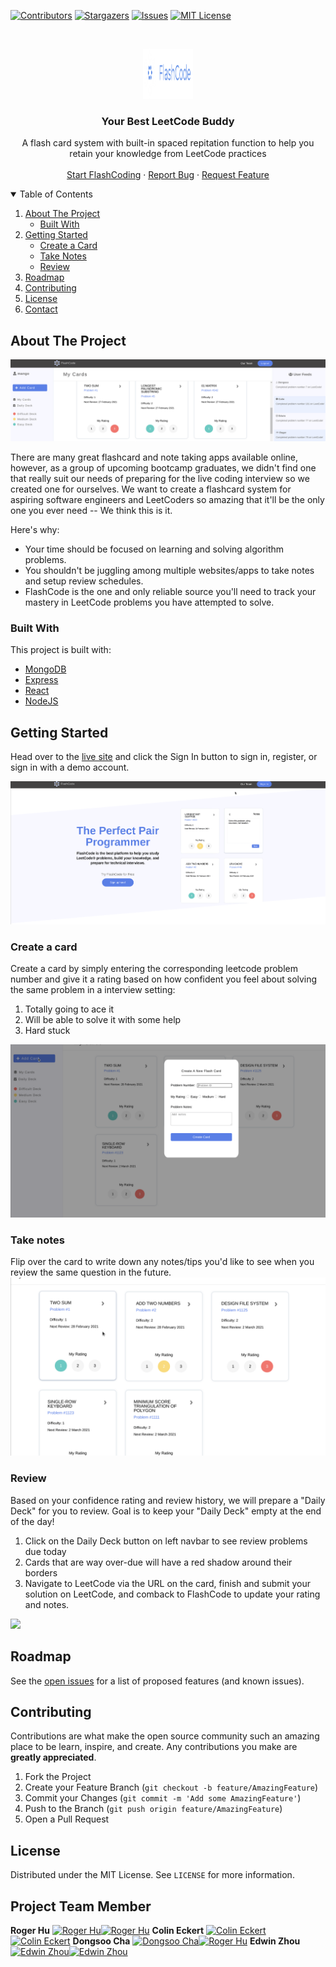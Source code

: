 <!-- PROJECT SHIELDS -->
<!--
*** I'm using markdown "reference style" links for readability.
*** Reference links are enclosed in brackets [ ] instead of parentheses ( ).
*** See the bottom of this document for the declaration of the reference variables
*** for contributors-url, forks-url, etc. This is an optional, concise syntax you may use.
*** https://www.markdownguide.org/basic-syntax/#reference-style-links
-->

[![Contributors][contributors-shield]][contributors-url]
[![Stargazers][stars-shield]][stars-url]
[![Issues][issues-shield]][issues-url]
[![MIT License][license-shield]][license-url]

<!-- PROJECT LOGO -->
<br />
<p align="center">
  <a href="http://flashcode.herokuapp.com/#/">
    <img src="/images/logo.png" alt="Logo" width="80" height="80">
  </a>
  <h3 align="center">Your Best LeetCode Buddy </h3>

  <p align="center">
  A flash card system with built-in spaced repitation function to help you retain your knowledge from LeetCode practices
    <br />
    <br />
    <a href="http://flashcode.herokuapp.com/#/">Start FlashCoding</a>
    ·
    <a href="https://github.com/caroger/flashcode/issues">Report Bug</a>
    ·
    <a href="https://github.com/caroger/flashcode/issues">Request Feature</a>
  </p>
</p>

<!-- TABLE OF CONTENTS -->
<details open="open">
  <summary>Table of Contents</summary>
  <ol>
    <li>
      <a href="#about-the-project">About The Project</a>
      <ul>
        <li><a href="#built-with">Built With</a></li>
      </ul>
    </li>
    <li>
      <a href="#getting-started">Getting Started</a>
      <ul>
        <li><a href="#create-a-card">Create a Card</a></li>
        <li><a href="#take-notes">Take Notes</a></li>
        <li><a href="#review">Review</a></li>
      </ul>
    </li>
    <li><a href="#roadmap">Roadmap</a></li>
    <li><a href="#contributing">Contributing</a></li>
    <li><a href="#license">License</a></li>
    <li><a href="#contact">Contact</a></li>
  </ol>
</details>

<!-- ABOUT THE PROJECT -->

## About The Project

[![Product Name Screen Shot][product-screenshot]](http://flashcode.herokuapp.com/#)

There are many great flashcard and note taking apps available online, however, as a group of upcoming bootcamp graduates, we didn't find one that really suit our needs of preparing for the live coding interview so we created one for ourselves. We want to create a flashcard system for aspiring software engineers and LeetCoders so amazing that it'll be the only one you ever need -- We think this is it.

Here's why:

- Your time should be focused on learning and solving algorithm problems.
- You shouldn't be juggling among multiple websites/apps to take notes and setup review schedules.
- FlashCode is the one and only reliable source you'll need to track your mastery in LeetCode problems you have attempted to solve.

### Built With

This project is built with:

- [MongoDB](https://www.mongodb.com/)
- [Express](https://expressjs.com/)
- [React](https://reactjs.org/)
- [NodeJS](https://nodejs.org/en/)

<!-- GETTING STARTED -->

## Getting Started

Head over to the [live site](http://flashcode.herokuapp.com/#) and click the Sign In button to sign in, register, or sign in with a demo account.

![](images/login_demo.gif)

### Create a card

Create a card by simply entering the corresponding leetcode problem number and give it a rating based on how confident you feel about solving the same problem in a interview setting:

   1. Totally going to ace it
   2. Will be able to solve it with some help
   3. Hard stuck

![](images/create_card_demo.gif)
### Take notes

Flip over the card to write down any notes/tips you'd like to see when you review the same question in the future.
![](images/add_note_demo.gif)


### Review

Based on your confidence rating and review history, we will prepare a "Daily Deck" for you to review. Goal is to keep your "Daily Deck" empty at the end of the day!

1. Click on the Daily Deck button on left navbar to see review problems due today
2. Cards that are way over-due will have a red shadow around their borders
3. Navigate to LeetCode via the URL on the card, finish and submit your solution on LeetCode, and comback to FlashCode to update your rating and notes.

![](images/review_demo.gif)


<!-- ROADMAP -->

## Roadmap

See the [open issues](https://github.com/caroger/flashcode/issues) for a list of proposed features (and known issues).

<!-- CONTRIBUTING -->

## Contributing

Contributions are what make the open source community such an amazing place to be learn, inspire, and create. Any contributions you make are **greatly appreciated**.

1. Fork the Project
2. Create your Feature Branch (`git checkout -b feature/AmazingFeature`)
3. Commit your Changes (`git commit -m 'Add some AmazingFeature'`)
4. Push to the Branch (`git push origin feature/AmazingFeature`)
5. Open a Pull Request

<!-- LICENSE -->

## License

Distributed under the MIT License. See `LICENSE` for more information.

<!-- CONTACT -->

## Project Team Member
**Roger Hu** [![Roger Hu][linkedin-shield]](https://www.linkedin.com/in/rogerhu1989)[![Roger Hu][github-shield]](https://github.com/caroger)
**Colin Eckert** [![Colin Eckert][linkedin-shield]](https://www.linkedin.com/in/colin-eckert/)[![Colin Eckert][github-shield]](https://github.com/colineckert)
**Dongsoo Cha** [![Dongsoo Cha][linkedin-shield]](https://www.linkedin.com/in/dongsoo-cha-72511476/)[![Roger Hu][github-shield]](https://github.com/chubbibanana/)
**Edwin Zhou** [![Edwin Zhou][linkedin-shield]](https://www.linkedin.com/in/edwin-zhou-a231b31b6/)[![Edwin Zhou][github-shield]](https://github.com/ezhou0)



<!-- MARKDOWN LINKS & IMAGES -->
<!-- https://www.markdownguide.org/basic-syntax/#reference-style-links -->

[contributors-shield]: https://img.shields.io/github/contributors/caroger/flashcode?style=for-the-badge
[contributors-url]: https://github.com/caroger/flashcode/graphs/contributors
[forks-shield]: https://img.shields.io/github/forks/othneildrew/Best-README-Template.svg?style=for-the-badge
[forks-url]: https://github.com/othneildrew/Best-README-Template/network/members
[stars-shield]: https://img.shields.io/github/stars/caroger/flashcode?style=for-the-badge
[stars-url]: https://github.com/caroger/flashcode/stargazers
[issues-shield]: https://img.shields.io/github/issues/caroger/flashcode?style=for-the-badge
[issues-url]:https://github.com/caroger/flashcode/issues
[license-shield]: https://img.shields.io/github/license/caroger/flashcode?style=for-the-badge
[license-url]: https://github.com/caroger/flashcode/blob/main/LICENSE
[linkedin-shield]: https://img.shields.io/badge/LinkedIn-0077B5?style=for-the-badge&logo=linkedin&logoColor=white
[github-shield]:https://img.shields.io/badge/GitHub-100000?style=for-the-badge&logo=github&logoColor=white
[product-screenshot]: images/screenshot.png
